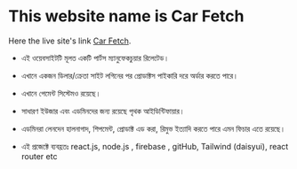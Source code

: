 # This website name is Car Fetch

Here the live site's link [Car Fetch](https://github.com/facebook/create-react-app).

* এই ওয়েবসাইটটি মূলত একটি পার্টস ম্যানুফেকচুয়ার রিলেটেড।

* এখানে একজন ডিলার/ক্রেতা সাইট লগিনের পর প্রোডাক্টস পাইকারি দরে অর্ডার করতে পারে।

* এখানে পেমেন্ট সিস্টেমও রয়েছে।

* সাধারণ ইউজার এবং এডমিনদের জন্য রয়েছে পৃথক আইডিন্টিফায়ার।

* এডমিনরা লেনদেন হালনাগাদ, শিপমেন্ট, প্রোডাক্ট এড করা, রিমুভ ইত্যাদি করতে পারে এমন ফিচার এতে রয়েছে।

* এই প্রজেক্টে ব্যবহ্রতঃ react.js, node.js , firebase , gitHub, Tailwind (daisyui), react router etc
